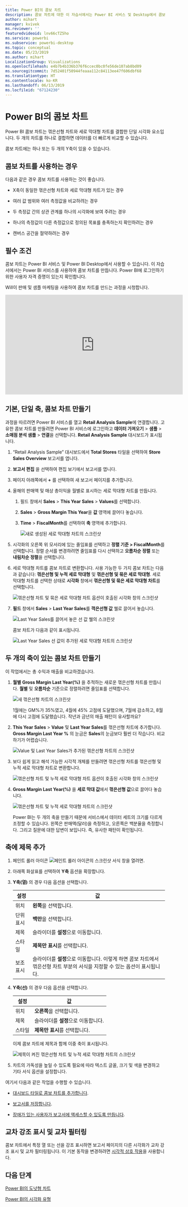 ```yaml
---
title: Power BI의 콤보 차트
description: 콤보 차트에 대한 이 자습서에서는 Power BI 서비스 및 Desktop에서 콤보 차트를 사용하는 경우와 만드는 방법을 설명합니다.
author: mihart
manager: kvivek
ms.reviewer: ''
featuredvideoid: lnv66cTZ5ho
ms.service: powerbi
ms.subservice: powerbi-desktop
ms.topic: conceptual
ms.date: 05/23/2019
ms.author: mihart
LocalizationGroup: Visualizations
ms.openlocfilehash: e4b7b4b336b376f6ccec0bc0fe56de107ab8bd09
ms.sourcegitcommit: 7d52401f50944feaaa112c84113ee47f606dbf68
ms.translationtype: HT
ms.contentlocale: ko-KR
ms.lasthandoff: 06/13/2019
ms.locfileid: "67124230"
---
```

# <a name="combo-chart-in-power-bi"></a>Power BI의 콤보 차트

Power BI 콤보 차트는 꺾은선형 차트와 세로 막대형 차트를 결합한 단일 시각화 요소입니다. 두 개의 차트를 하나로 결합하면 데이터를 더 빠르게 비교할 수 있습니다.

콤보 차트에는 하나 또는 두 개의 Y축이 있을 수 있습니다.

## <a name="when-to-use-a-combo-chart"></a>콤보 차트를 사용하는 경우

다음과 같은 경우 콤보 차트를 사용하는 것이 좋습니다.

* X축이 동일한 꺾은선형 차트와 세로 막대형 차트가 있는 경우

* 여러 값 범위와 여러 측정값을 비교하려는 경우

* 두 측정값 간의 상관 관계를 하나의 시각화에 보여 주려는 경우

* 하나의 측정값이 다른 측정값으로 정의된 목표를 충족하는지 확인하려는 경우

* 캔버스 공간을 절약하려는 경우

## <a name="prerequisites"></a>필수 조건

콤보 차트는 Power BI 서비스 및 Power BI Desktop에서 사용할 수 있습니다. 이 자습서에서는 Power BI 서비스를 사용하여 콤보 차트를 만듭니다. Power BI에 로그인하기 위한 사용자 자격 증명이 있는지 확인합니다.

Will이 판매 및 샘플 마케팅을 사용하여 콤보 차트를 만드는 과정을 시청합니다.

<iframe width="560" height="315" src="https://www.youtube.com/embed/lnv66cTZ5ho?list=PL1N57mwBHtN0JFoKSR0n-tBkUJHeMP2cP" frameborder="0" allowfullscreen></iframe>  

## <a name="create-a-basic-single-axis-combo-chart"></a>기본, 단일 축, 콤보 차트 만들기

과정을 따르려면 Power BI 서비스를 열고 **Retail Analysis Sample**에 연결합니다. 고유한 콤보 차트를 만들려면 Power BI 서비스에 로그인하고 **데이터 가져오기** > **샘플** > **소매점 분석 샘플** > **연결**을 선택합니다. **Retail Analysis Sample** 대시보드가 표시됩니다.

1. “Retail Analysis Sample” 대시보드에서 **Total Stores** 타일을 선택하여 **Store Sales Overview** 보고서를 엽니다.

1. **보고서 편집** 을 선택하여 편집 보기에서 보고서를 엽니다.

1. 페이지 아래쪽에서 **+** 를 선택하여 새 보고서 페이지를 추가합니다.

1. 올해의 판매액 및 매상 총이익을 월별로 표시하는 세로 막대형 차트를 만듭니다.

    1. 필드 창에서 **Sales** \> **This Year Sales** > **Values**를 선택합니다.

    1. **Sales** \> **Gross Margin This Year**을 **값** 영역에 끌어다 놓습니다.

    1. **Time** \> **FiscalMonth**를 선택하여 **축** 영역에 추가합니다.

        ![새로 생성된 세로 막대형 차트의 스크린샷](media/power-bi-visualization-combo-chart/combotutorial1new.png)

1. 시각화의 오른쪽 위 모서리에 있는 줄임표를 선택하고 **정렬 기준 > FiscalMonth**를 선택합니다. 정렬 순서를 변경하려면 줄임표를 다시 선택하고 **오름차순 정렬** 또는 **내림차순 정렬**을 선택합니다.

1. 세로 막대형 차트를 콤보 차트로 변환합니다. 사용 가능한 두 가지 콤보 차트는 다음과 같습니다: **꺾은선형 및 누적 세로 막대형** 및 **꺾은선형 및 묶은 세로 막대형**. 세로 막대형 차트를 선택한 상태로 **시각화** 창에서 **꺾은선형 및 묶은 세로 막대형 차트**를 선택합니다.

    ![꺾은선형 차트 및 묶은 세로 막대형 차트 옵션이 호출된 시각화 창의 스크린샷](media/power-bi-visualization-combo-chart/converttocombo_new2.png)

1. **필드** 창에서 **Sales** > **Last Year Sales**를 **꺽은선형 값** 웰로 끌어서 놓습니다.

    ![Last Year Sales를 끌어서 놓은 선 값 웰의 스크린샷](media/power-bi-visualization-combo-chart/linevaluebucket.png)

    콤보 차트가 다음과 같이 표시됩니다.

    ![Last Year Sales 선 값이 추가된 세로 막대형 차트의 스크린샷](media/power-bi-visualization-combo-chart/combochartdone-new.png)

## <a name="create-a-combo-chart-with-two-axes"></a>두 개의 축이 있는 콤보 차트 만들기

이 작업에서는 총 수익과 매출을 비교하겠습니다.

1. **월별** **Gross Margin Last Year(%)** 을 추적하는 새로운 꺾은선형 차트를 만듭니다. **월별** 및 **오름차순** 기준으로 정렬하려면 줄임표를 선택합니다.

    ![새 꺾은선형 차트의 스크린샷](media/power-bi-visualization-combo-chart/combo1_new.png)

     1월에는 GM%가 35%였고, 4월에 45% 고점에 도달했으며, 7월에 감소하고, 8월에 다시 고점에 도달했습니다. 작년과 금년의 매출 패턴이 유사할까요?

1. **This Year Sales** > **Value** 및 **Last Year Sales**를 꺾은선형 차트에 추가합니다. **Gross Margin Last Year %** 의 눈금은 **Sales**의 눈금보다 훨씬 더 작습니다. 비교하기가 어렵습니다.

    ![Value 및 Last Year Sales가 추가된 꺾은선형 차트의 스크린샷](media/power-bi-visualization-combo-chart/flatline_new.png)

1. 보다 쉽게 읽고 해석 가능한 시각적 개체를 만들려면 꺾은선형 차트를 꺾은선형 및 누적 세로 막대형 차트로 변환합니다.

    ![꺾은선형 차트 및 누적 세로 막대형 차트 옵션이 호출된 시각화 창의 스크린샷](media/power-bi-visualization-combo-chart/converttocombo_new.png)

1. **Gross Margin Last Year(%)** 을 **세로 막대 값**에서 **꺾은선형 값**으로 끌어다 놓습니다. 

    ![꺾은선형 차트 및 누적 세로 막대형 차트의 스크린샷](media/power-bi-visualization-combo-chart/power-bi-combochart.png)

    Power BI는 두 개의 축을 만들기 때문에 서비스에서 데이터 세트의 크기를 다르게 조정할 수 있습니다. 왼쪽은 판매액(달러)을 측정하고, 오른쪽은 백분율을 측정합니다. 그리고 질문에 대한 답변이 보입니다. 즉, 유사한 패턴이 확인됩니다.

## <a name="add-titles-to-the-axes"></a>축에 제목 추가

1. 페인트 롤러 아이콘 ![페인트 롤러 아이콘의 스크린샷](media/power-bi-visualization-combo-chart/power-bi-paintroller.png) 서식 창을 열려면.

1. 아래쪽 화살표를 선택하여 **Y축** 옵션을 확장합니다.

1. **Y축(열)** 의 경우 다음 옵션을 선택합니다.

    | 설정 | 값 |
    | ------- | ----- |
    | 위치 | **왼쪽**을 선택합니다. |
    | 단위 표시 | **백만**을 선택합니다. |
    | 제목 | 슬라이더를 **설정**으로 이동합니다. |
    | 스타일 | **제목만 표시**를 선택합니다. |
    | 보조 표시 | 슬라이더를 **설정**으로 이동합니다.  이렇게 하면 콤보 차트에서 꺾은선형 차트 부분의 서식을 지정할 수 있는 옵션이 표시됩니다. |

1. **Y축(선)** 의 경우 다음 옵션을 선택합니다.

    | 설정 | 값 |
    | ------- | ----- |
    | 위치 | **오른쪽**을 선택합니다. |
    | 제목 | 슬라이더를 **설정**으로 이동합니다. |
    | 스타일 | **제목만 표시**를 선택합니다. |

    이제 콤보 차트에 제목과 함께 이중 축이 표시됩니다.

    ![제목이 켜진 꺾은선형 차트 및 누적 세로 막대형 차트의 스크린샷](media/power-bi-visualization-combo-chart/power-bi-titles-on.png)

1. 차트의 가독성을 높일 수 있도록 필요에 따라 텍스트 글꼴, 크기 및 색을 변경하고 기타 서식 옵션을 설정합니다.

여기서 다음과 같은 작업을 수행할 수 있습니다.

* [대시보드 타일로 콤보 차트를 추가합니다](../service-dashboard-tiles.md).

* [보고서를 저장합니다](../service-report-save.md).

* [장애가 있는 사용자가 보고서에 액세스할 수 있도록 만듭니다](../desktop-accessibility.md).

## <a name="cross-highlighting-and-cross-filtering"></a>교차 강조 표시 및 교차 필터링

콤보 차트에서 특정 열 또는 선을 강조 표시하면 보고서 페이지의 다른 시각화가 교차 강조 표시 및 교차 필터링됩니다. 이 기본 동작을 변경하려면 [시각적 상호 작용](../service-reports-visual-interactions.md)을 사용합니다.

## <a name="next-steps"></a>다음 단계

[Power BI의 도넛형 차트](power-bi-visualization-doughnut-charts.md)

[Power BI의 시각화 유형](power-bi-visualization-types-for-reports-and-q-and-a.md)